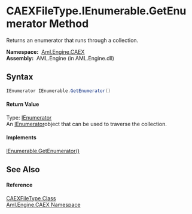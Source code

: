 CAEXFileType.IEnumerable.GetEnumerator Method
=============================================
Returns an enumerator that runs through a collection.

  **Namespace:**  [Aml.Engine.CAEX][1]  
  **Assembly:**  AML.Engine (in AML.Engine.dll)

Syntax
------

```csharp
IEnumerator IEnumerable.GetEnumerator()
```

#### Return Value
Type: [IEnumerator][2]  
 An [IEnumerator][2]object that can be used to traverse the collection. 
#### Implements
[IEnumerable.GetEnumerator()][3]  


See Also
--------

#### Reference
[CAEXFileType Class][4]  
[Aml.Engine.CAEX Namespace][1]  

[1]: ../README.md
[2]: https://docs.microsoft.com/dotnet/api/system.collections.ienumerator
[3]: https://docs.microsoft.com/dotnet/api/system.collections.ienumerable.getenumerator#System_Collections_IEnumerable_GetEnumerator
[4]: README.md
[5]: https://www.automationml.org
[6]: ../../icons/logoShade.png
